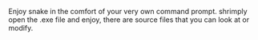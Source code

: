 Enjoy snake in the comfort of your very own command prompt.
shrimply open the .exe file and enjoy, there are source files that you can look at or modify.
